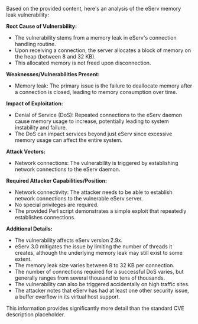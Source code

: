 Based on the provided content, here's an analysis of the eServ memory leak vulnerability:

**Root Cause of Vulnerability:**
- The vulnerability stems from a memory leak in eServ's connection handling routine.
- Upon receiving a connection, the server allocates a block of memory on the heap (between 8 and 32 KB).
- This allocated memory is not freed upon disconnection.

**Weaknesses/Vulnerabilities Present:**
- Memory leak: The primary issue is the failure to deallocate memory after a connection is closed, leading to memory consumption over time.

**Impact of Exploitation:**
- Denial of Service (DoS): Repeated connections to the eServ daemon cause memory usage to increase, potentially leading to system instability and failure.
- The DoS can impact services beyond just eServ since excessive memory usage can affect the entire system.

**Attack Vectors:**
- Network connections: The vulnerability is triggered by establishing network connections to the eServ daemon.

**Required Attacker Capabilities/Position:**
- Network connectivity: The attacker needs to be able to establish network connections to the vulnerable eServ server.
- No special privileges are required.
- The provided Perl script demonstrates a simple exploit that repeatedly establishes connections.

**Additional Details:**
- The vulnerability affects eServ version 2.9x.
- eServ 3.0 mitigates the issue by limiting the number of threads it creates, although the underlying memory leak may still exist to some extent.
- The memory leak size varies between 8 to 32 KB per connection.
- The number of connections required for a successful DoS varies, but generally ranges from several thousand to tens of thousands.
- The vulnerability can also be triggered accidentally on high traffic sites.
- The attacker notes that eServ has had at least one other security issue, a buffer overflow in its virtual host support.

This information provides significantly more detail than the standard CVE description placeholder.